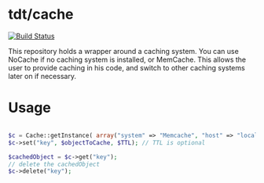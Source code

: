 # tdt/cache

[![Build Status](https://travis-ci.org/tdt/cache.png)](https://travis-ci.org/tdt/cache)

This repository holds a wrapper around a caching system. You can use NoCache if no caching system is installed, or MemCache. This allows the user to provide caching in his code, and switch to other
caching systems later on if necessary.

# Usage

```php

$c = Cache::getInstance( array("system" => "Memcache", "host" => "localhost", "port" => 11211 ) );
$c->set("key", $objectToCache, $TTL); // TTL is optional

$cachedObject = $c->get("key");
// delete the cachedObject
$c->delete("key");

```